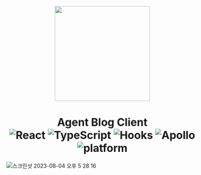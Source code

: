 <p align="center" >
<a href="#" align="center"> <img src="https://user-images.githubusercontent.com/13609011/84003962-c3ecde80-a9a5-11ea-8722-8a7e9d99681f.png" width="250" height="250" align="center"/></a>
</p>
<h1 align="center">
  Agent Blog Client </br>  <img alt="React" src="https://img.shields.io/badge/React-16.9.34-red.svg"> <img alt="TypeScript" src="https://img.shields.io/badge/TypeScript-3.7.5-blue.svg"> <img alt="Hooks" src="https://img.shields.io/badge/Hooks-0.5.0-blueviolet.svg"> <img alt="Apollo" src="https://img.shields.io/badge/React_Apollo-3.1.5-green.svg"> <img alt="platform" src="https://img.shields.io/badge/platform-Web-orange.svg">
</h1>

![스크린샷 2023-08-04 오후 5 28 16](https://github.com/monsta-zo/FE-kakao-shop/assets/83194164/170f5edb-cf54-48c3-a3a5-67337c62b410)
